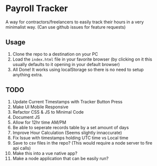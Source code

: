 # Payroll Tracker
A way for contractors/freelancers to easily track their hours in a very minimalist way. (Can use github issues for feature requests)

## Usage

1. Clone the repo to a destination on your PC
1. Load the `index.html` file in your favorite browser (by clicking on it this usually defaults to it opening in your default browser)
1. All Done! It works using localStorage so there is no need to setup anything extra.

## TODO

1. Update Current Timestamps with Tracker Button Press
1. Make UI Mobile Responsive
1. Refactor CSS & JS to Minimal Code
1. Document JS
1. Allow for 12hr time AM/PM
1. Be able to seperate records table by a set amount of days
1. Improve Hour Calculation (Seems slightly innaccurate)
1. Fix Issue with timestamps holding UTC time vs Local time
1. Save to csv files in the repo? (This would require a node server to fire api calls)
1. Make this into a vue native app?
1. Make a node application that can be easily run?
